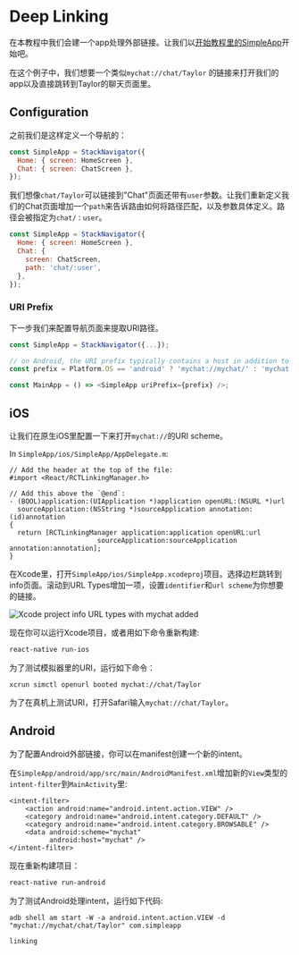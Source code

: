 # Deep Linking

在本教程中我们会建一个app处理外部链接。让我们以[开始教程里的SimpleApp](/docs/intro)开始吧。

在这个例子中，我们想要一个类似`mychat://chat/Taylor` 的链接来打开我们的app以及直接跳转到Taylor的聊天页面里。

## Configuration

之前我们是这样定义一个导航的：

```js
const SimpleApp = StackNavigator({
  Home: { screen: HomeScreen },
  Chat: { screen: ChatScreen },
});
```
我们想像`chat/Taylor`可以链接到"Chat"页面还带有`user`参数。让我们重新定义我们的Chat页面增加一个`path`来告诉路由如何将路径匹配，以及参数具体定义。路径会被指定为`chat/：user`。

```js
const SimpleApp = StackNavigator({
  Home: { screen: HomeScreen },
  Chat: {
    screen: ChatScreen,
    path: 'chat/:user',
  },
});
```


### URI Prefix

下一步我们来配置导航页面来提取URI路径。

```js
const SimpleApp = StackNavigator({...});

// on Android, the URI prefix typically contains a host in addition to scheme
const prefix = Platform.OS == 'android' ? 'mychat://mychat/' : 'mychat://';

const MainApp = () => <SimpleApp uriPrefix={prefix} />;
```

## iOS

让我们在原生iOS里配置一下来打开`mychat://`的URI scheme。

In `SimpleApp/ios/SimpleApp/AppDelegate.m`:

```
// Add the header at the top of the file:
#import <React/RCTLinkingManager.h>

// Add this above the `@end`:
- (BOOL)application:(UIApplication *)application openURL:(NSURL *)url
  sourceApplication:(NSString *)sourceApplication annotation:(id)annotation
{
  return [RCTLinkingManager application:application openURL:url
                      sourceApplication:sourceApplication annotation:annotation];
}
```

在Xcode里，打开`SimpleApp/ios/SimpleApp.xcodeproj`项目。选择边栏跳转到info页面。滚动到URL Types增加一项，设置`identifier`和`url scheme`为你想要的链接。

![Xcode project info URL types with mychat added](/assets/xcode-linking.png)

现在你可以运行Xcode项目，或者用如下命令重新构建:

```sh
react-native run-ios
```

为了测试模拟器里的URI，运行如下命令：

```
xcrun simctl openurl booted mychat://chat/Taylor
```

为了在真机上测试URI，打开Safari输入`mychat://chat/Taylor`。

## Android

为了配置Android外部链接，你可以在manifest创建一个新的intent。

在`SimpleApp/android/app/src/main/AndroidManifest.xml`增加新的`View`类型的`intent-filter`到`MainActivity`里:

```
<intent-filter>
    <action android:name="android.intent.action.VIEW" />
    <category android:name="android.intent.category.DEFAULT" />
    <category android:name="android.intent.category.BROWSABLE" />
    <data android:scheme="mychat"
          android:host="mychat" />
</intent-filter>
```

现在重新构建项目：

```sh
react-native run-android
```

为了测试Android处理intent，运行如下代码:

```
adb shell am start -W -a android.intent.action.VIEW -d "mychat://mychat/chat/Taylor" com.simpleapp
```

```phone-example
linking
```
